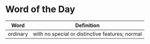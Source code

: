 # Word of the Day

|Word|Definition|
|---|---|
|ordinary|with no special or distinctive features; normal|